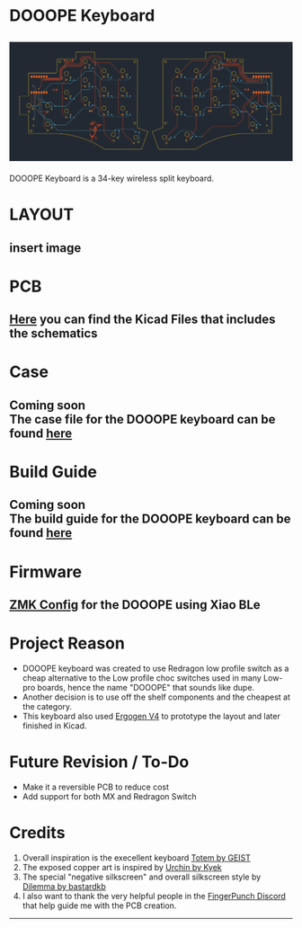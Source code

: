 # DOOOPE Keyboard
![DOOOPE Keyboard PCB art](images/background-image.jpg)
---
DOOOPE Keyboard is a 34-key wireless split keyboard.

# LAYOUT
insert image
---
# PCB
[Here](JQ-C/DOOOPE/PCB) you can find the Kicad Files that includes the schematics
---
# Case
Coming soon <br>
The case file for the DOOOPE keyboard can be found [here]()
---
# Build Guide
Coming soon <br>
The build guide for the DOOOPE keyboard can be found [here]()
---
# Firmware
[ZMK Config](https://github.com/JQ-C/zmk-config) for the DOOOPE using Xiao BLe
---

# Project Reason
- DOOOPE keyboard was created to use Redragon low profile switch as a cheap alternative to the Low profile choc switches used in many Low-pro boards, hence the name "DOOOPE" that sounds like dupe.
- Another decision is to use off the shelf components and the cheapest at the category.
- This keyboard also used [Ergogen V4]() to prototype the layout and later finished in Kicad.

# Future Revision / To-Do
- Make it a reversible PCB to reduce cost
- Add support for both MX and Redragon Switch
 
# Credits
1. Overall inspiration is the execellent keyboard [Totem by GEIST](https://github.com/GEIGEIGEIST/TOTEM)
2. The exposed copper art is inspired by [Urchin by Kyek](https://github.com/duckyb/urchin)
3. The special "negative silkscreen" and overall silkscreen style by [Dilemma by bastardkb](https://github.com/Bastardkb/Dilemma)
4. I also want to thank the very helpful people in the [FingerPunch Discord]() that help guide me with the PCB creation.
---